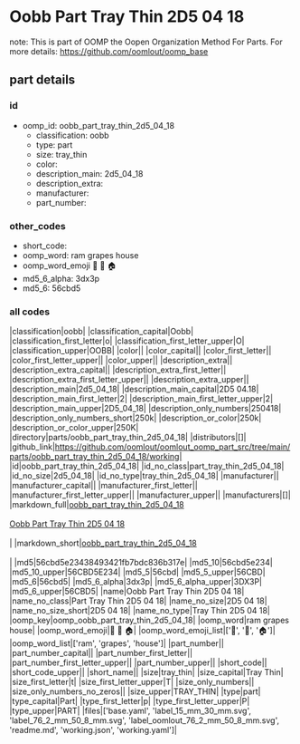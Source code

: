 # Oobb Part Tray Thin 2D5 04 18  

note: This is part of OOMP the Oopen Organization Method For Parts. For more details: https://github.com/oomlout/oomp_base

##  part details





### id
* oomp_id: oobb_part_tray_thin_2d5_04_18
  * classification: oobb
  * type: part
  * size: tray_thin
  * color: 
  * description_main: 2d5_04_18
  * description_extra: 
  * manufacturer: 
  * part_number: 

### other_codes
* short_code: 
* oomp_word: ram grapes house
* oomp_word_emoji :ram: :grapes: :house:
* md5_6_alpha: 3dx3p
* md5_6: 56cbd5

### all codes 
|classification|oobb|
|classification_capital|Oobb|
|classification_first_letter|o|
|classification_first_letter_upper|O|
|classification_upper|OOBB|
|color||
|color_capital||
|color_first_letter||
|color_first_letter_upper||
|color_upper||
|description_extra||
|description_extra_capital||
|description_extra_first_letter||
|description_extra_first_letter_upper||
|description_extra_upper||
|description_main|2d5_04_18|
|description_main_capital|2D5 04.18|
|description_main_first_letter|2|
|description_main_first_letter_upper|2|
|description_main_upper|2D5_04_18|
|description_only_numbers|250418|
|description_only_numbers_short|250k|
|description_or_color|250k|
|description_or_color_upper|250K|
|directory|parts/oobb_part_tray_thin_2d5_04_18|
|distributors|[]|
|github_link|https://github.com/oomlout/oomlout_oomp_part_src/tree/main/parts/oobb_part_tray_thin_2d5_04_18/working|
|id|oobb_part_tray_thin_2d5_04_18|
|id_no_class|part_tray_thin_2d5_04_18|
|id_no_size|2d5_04_18|
|id_no_type|tray_thin_2d5_04_18|
|manufacturer||
|manufacturer_capital||
|manufacturer_first_letter||
|manufacturer_first_letter_upper||
|manufacturer_upper||
|manufacturers|[]|
|markdown_full|[oobb_part_tray_thin_2d5_04_18](https://github.com/oomlout/oomlout_oomp_part_src/tree/main/parts/oobb_part_tray_thin_2d5_04_18/working)<br>[](https://github.com/oomlout/oomlout_oomp_part_src/tree/main/parts/oobb_part_tray_thin_2d5_04_18/working)<br>[Oobb Part Tray Thin 2D5 04 18](https://github.com/oomlout/oomlout_oomp_part_src/tree/main/parts/oobb_part_tray_thin_2d5_04_18/working)<br><br>|
|markdown_short|[oobb_part_tray_thin_2d5_04_18](https://github.com/oomlout/oomlout_oomp_part_src/tree/main/parts/oobb_part_tray_thin_2d5_04_18/working)<br><br>|
|md5|56cbd5e23438493421fb7bdc836b317e|
|md5_10|56cbd5e234|
|md5_10_upper|56CBD5E234|
|md5_5|56cbd|
|md5_5_upper|56CBD|
|md5_6|56cbd5|
|md5_6_alpha|3dx3p|
|md5_6_alpha_upper|3DX3P|
|md5_6_upper|56CBD5|
|name|Oobb Part Tray Thin 2D5 04 18|
|name_no_class|Part Tray Thin 2D5 04 18|
|name_no_size|2D5 04 18|
|name_no_size_short|2D5 04 18|
|name_no_type|Tray Thin 2D5 04 18|
|oomp_key|oomp_oobb_part_tray_thin_2d5_04_18|
|oomp_word|ram grapes house|
|oomp_word_emoji|:ram: :grapes: :house:|
|oomp_word_emoji_list|[':ram:', ':grapes:', ':house:']|
|oomp_word_list|['ram', 'grapes', 'house']|
|part_number||
|part_number_capital||
|part_number_first_letter||
|part_number_first_letter_upper||
|part_number_upper||
|short_code||
|short_code_upper||
|short_name||
|size|tray_thin|
|size_capital|Tray Thin|
|size_first_letter|t|
|size_first_letter_upper|T|
|size_only_numbers||
|size_only_numbers_no_zeros||
|size_upper|TRAY_THIN|
|type|part|
|type_capital|Part|
|type_first_letter|p|
|type_first_letter_upper|P|
|type_upper|PART|
|files|['base.yaml', 'label_15_mm_30_mm.svg', 'label_76_2_mm_50_8_mm.svg', 'label_oomlout_76_2_mm_50_8_mm.svg', 'readme.md', 'working.json', 'working.yaml']|
